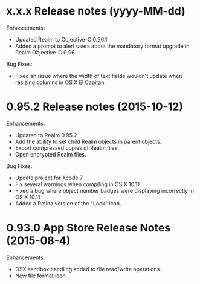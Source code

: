 x.x.x Release notes (yyyy-MM-dd)
=============================================================
Enhancements:
* Updated Realm to Objective-C 0.96.1
* Added a prompt to alert users about the mandatory format upgrade in Realm Objective-C 0.96.

Bug Fixes:
* Fixed an issue where the width of text fields wouldn't update when resizing columns in OS X El Capitan.

0.95.2 Release notes (2015-10-12)
=============================================================
Enhancements:
* Updated to Realm 0.95.2
* Add the ability to set child Realm objects in parent objects.
* Export compressed copies of Realm files.
* Open encrypted Realm files.

Bug Fixes:
* Update project for Xcode 7
* Fix several warnings when compiling in OS X 10.11
* Fixed a bug where object number badges were displaying incorrectly in OS X 10.11
* Added a Retina version of the "Lock" icon.

0.93.0 App Store Release Notes (2015-08-4)
=============================================================
Enhancements:
* OSX sandbox handling added to file read/write operations.
* New file format icon

